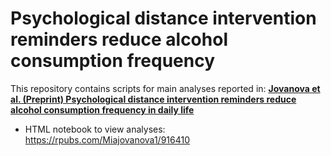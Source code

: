 # Psychological distance intervention reminders reduce alcohol consumption frequency
This repository contains scripts for main analyses reported in: [**Jovanova et al. (Preprint) Psychological distance intervention reminders reduce alcohol consumption frequency in daily life**](https://psyarxiv.com/yw7s3/)

* HTML notebook to view analyses: https://rpubs.com/Miajovanova1/916410

